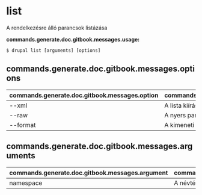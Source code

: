 # list
A rendelkezésre álló parancsok listázása

**commands.generate.doc.gitbook.messages.usage:**
```
$ drupal list [arguments] [options]
```

## commands.generate.doc.gitbook.messages.options
commands.generate.doc.gitbook.messages.option | commands.generate.doc.gitbook.messages.details
-------|-------------
--xml | A lista kiírása XML formátumban
--raw | A nyers parancslista kiírása
--format | A kimeneti formátum (txt, xml, json vagy md)

## commands.generate.doc.gitbook.messages.arguments
commands.generate.doc.gitbook.messages.argument | commands.generate.doc.gitbook.messages.details
---------|-------------
namespace | A névtér neve
